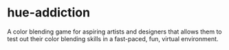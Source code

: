 # hue-addiction
A color blending game for aspiring artists and designers that allows them to test out their color blending skills in a fast-paced, fun, virtual environment.
